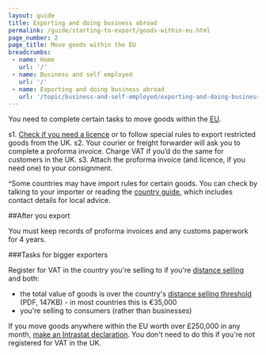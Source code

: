 ```yaml
---
layout: guide
title: Exporting and doing business abroad 
permalink: /guide/starting-to-export/goods-within-eu.html
page_number: 2
page_title: Move goods within the EU
breadcrumbs:
 - name: Home
   url: '/'
 - name: Business and self employed
   url: '/'
 - name: Exporting and doing business abroad
   url: '/topic/business-and-self-employed/exporting-and-doing-business-abroad.html'   
---
```


You need to complete certain tasks to move goods within the [EU](/eu-eea).

s1. [Check if you need a licence](/guide/starting-to-export/export-licences.html) or to follow special rules to export restricted goods from the UK.
s2. Your courier or freight forwarder will ask you to complete a proforma invoice. Charge VAT if you’d do the same for customers in the UK. 
s3. Attach the proforma invoice (and licence, if you need one) to your consignment.

^Some countries may have import rules for certain goods. You can check by talking to your importer or reading the [country guide](https://www.gov.uk/government/collections/exporting-country-guides#europe), which includes contact details for local advice.

##After you export

You must keep records of proforma invoices and any customs paperwork for 4 years.

###Tasks for bigger exporters

Register for VAT in the country you're selling to if you're [distance selling](http://www.gov.uk/online-and-distance-selling-for-businesses/overview) and both:

- the total value of goods is over the country's [distance selling threshold](https://ec.europa.eu/taxation_customs/sites/taxation/files/docs/body/vat_in_ec_annexi.pdf) (PDF, 147KB) - in most countries this is €35,000
- you're selling to consumers (rather than businesses)

If you move goods anywhere within the EU worth over £250,000 in any month, [make an Intrastat declaration](/guide/report-moved-goods-intrastat/when-you-must-register.html). You don't need to do this if you're not registered for VAT in the UK.
